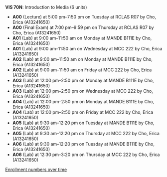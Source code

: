 **VIS 70N**: Introduction to Media (6 units)

- **A00** (Lecture) at 5:00 pm–7:50 pm on Tuesday at RCLAS R07 by Cho, Erica (A13241650)
- **A00** (Final Exam) at 7:00 pm–9:59 pm on Thursday at RCLAS R07 by Cho, Erica (A13241650)
- **A01** (Lab) at 9:00 am–11:50 am on Monday at MANDE B111E by Cho, Erica (A13241650)
- **A01** (Lab) at 9:00 am–11:50 am on Wednesday at MCC 222 by Cho, Erica (A13241650)
- **A02** (Lab) at 9:00 am–11:50 am on Monday at MANDE B111E by Cho, Erica (A13241650)
- **A02** (Lab) at 9:00 am–11:50 am on Friday at MCC 222 by Cho, Erica (A13241650)
- **A03** (Lab) at 12:00 pm–2:50 pm on Monday at MANDE B111E by Cho, Erica (A13241650)
- **A03** (Lab) at 12:00 pm–2:50 pm on Wednesday at MCC 222 by Cho, Erica (A13241650)
- **A04** (Lab) at 12:00 pm–2:50 pm on Monday at MANDE B111E by Cho, Erica (A13241650)
- **A04** (Lab) at 12:00 pm–2:50 pm on Friday at MCC 222 by Cho, Erica (A13241650)
- **A05** (Lab) at 9:30 am–12:20 pm on Tuesday at MANDE B111E by Cho, Erica (A13241650)
- **A05** (Lab) at 9:30 am–12:20 pm on Thursday at MCC 222 by Cho, Erica (A13241650)
- **A06** (Lab) at 9:30 am–12:20 pm on Tuesday at MANDE B111E by Cho, Erica (A13241650)
- **A06** (Lab) at 12:30 pm–3:20 pm on Thursday at MCC 222 by Cho, Erica (A13241650)

[Enrollment numbers over time](./VIS70N.tsv)
